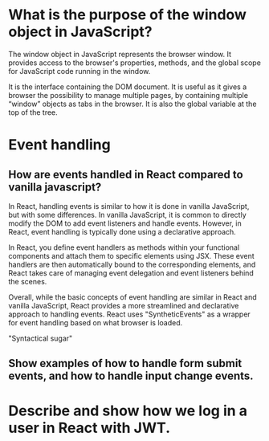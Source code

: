 # What is the purpose of the window object in JavaScript?

The window object in JavaScript represents the browser window. It provides access to the browser's properties, methods, and the global scope for JavaScript code running in the window.

It is the interface containing the DOM document. It is useful as it gives a browser the possibility to manage multiple pages, by containing multiple “window” objects as tabs in the browser. It is also the global variable at the top of the tree.

# Event handling

## How are events handled in React compared to vanilla javascript?

In React, handling events is similar to how it is done in vanilla JavaScript, but with some differences. In vanilla JavaScript, it is common to directly modify the DOM to add event listeners and handle events. However, in React, event handling is typically done using a declarative approach.

In React, you define event handlers as methods within your functional components and attach them to specific elements using JSX. These event handlers are then automatically bound to the corresponding elements, and React takes care of managing event delegation and event listeners behind the scenes.

Overall, while the basic concepts of event handling are similar in React and vanilla JavaScript, React provides a more streamlined and declarative approach to handling events. React uses "SyntheticEvents" as a wrapper for event handling based on what browser is loaded.

"Syntactical sugar"

## Show examples of how to handle form submit events, and how to handle input change events.

# Describe and show how we log in a user in React with JWT.
